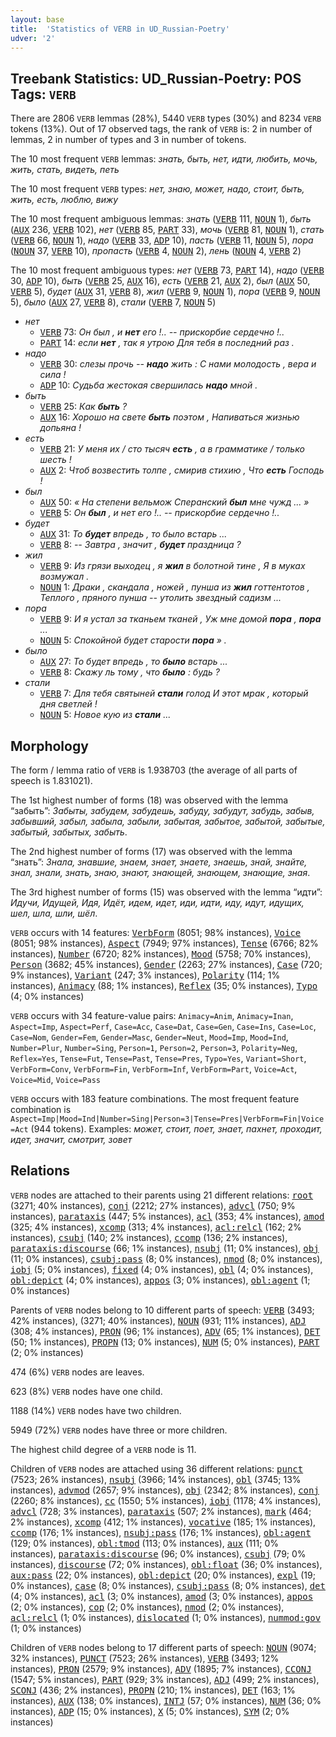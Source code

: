```yaml
---
layout: base
title:  'Statistics of VERB in UD_Russian-Poetry'
udver: '2'
---
```


## Treebank Statistics: UD_Russian-Poetry: POS Tags: `VERB`

There are 2806 `VERB` lemmas (28%), 5440 `VERB` types (30%) and 8234 `VERB` tokens (13%).
Out of 17 observed tags, the rank of `VERB` is: 2 in number of lemmas, 2 in number of types and 3 in number of tokens.

The 10 most frequent `VERB` lemmas: <em>знать, быть, нет, идти, любить, мочь, жить, стать, видеть, петь</em>

The 10 most frequent `VERB` types:  <em>нет, знаю, может, надо, стоит, быть, жить, есть, люблю, вижу</em>

The 10 most frequent ambiguous lemmas: <em>знать</em> (<tt><a href="ru_poetry-pos-VERB.html">VERB</a></tt> 111, <tt><a href="ru_poetry-pos-NOUN.html">NOUN</a></tt> 1), <em>быть</em> (<tt><a href="ru_poetry-pos-AUX.html">AUX</a></tt> 236, <tt><a href="ru_poetry-pos-VERB.html">VERB</a></tt> 102), <em>нет</em> (<tt><a href="ru_poetry-pos-VERB.html">VERB</a></tt> 85, <tt><a href="ru_poetry-pos-PART.html">PART</a></tt> 33), <em>мочь</em> (<tt><a href="ru_poetry-pos-VERB.html">VERB</a></tt> 81, <tt><a href="ru_poetry-pos-NOUN.html">NOUN</a></tt> 1), <em>стать</em> (<tt><a href="ru_poetry-pos-VERB.html">VERB</a></tt> 66, <tt><a href="ru_poetry-pos-NOUN.html">NOUN</a></tt> 1), <em>надо</em> (<tt><a href="ru_poetry-pos-VERB.html">VERB</a></tt> 33, <tt><a href="ru_poetry-pos-ADP.html">ADP</a></tt> 10), <em>пасть</em> (<tt><a href="ru_poetry-pos-VERB.html">VERB</a></tt> 11, <tt><a href="ru_poetry-pos-NOUN.html">NOUN</a></tt> 5), <em>пора</em> (<tt><a href="ru_poetry-pos-NOUN.html">NOUN</a></tt> 37, <tt><a href="ru_poetry-pos-VERB.html">VERB</a></tt> 10), <em>пропасть</em> (<tt><a href="ru_poetry-pos-VERB.html">VERB</a></tt> 4, <tt><a href="ru_poetry-pos-NOUN.html">NOUN</a></tt> 2), <em>лень</em> (<tt><a href="ru_poetry-pos-NOUN.html">NOUN</a></tt> 4, <tt><a href="ru_poetry-pos-VERB.html">VERB</a></tt> 2)

The 10 most frequent ambiguous types:  <em>нет</em> (<tt><a href="ru_poetry-pos-VERB.html">VERB</a></tt> 73, <tt><a href="ru_poetry-pos-PART.html">PART</a></tt> 14), <em>надо</em> (<tt><a href="ru_poetry-pos-VERB.html">VERB</a></tt> 30, <tt><a href="ru_poetry-pos-ADP.html">ADP</a></tt> 10), <em>быть</em> (<tt><a href="ru_poetry-pos-VERB.html">VERB</a></tt> 25, <tt><a href="ru_poetry-pos-AUX.html">AUX</a></tt> 16), <em>есть</em> (<tt><a href="ru_poetry-pos-VERB.html">VERB</a></tt> 21, <tt><a href="ru_poetry-pos-AUX.html">AUX</a></tt> 2), <em>был</em> (<tt><a href="ru_poetry-pos-AUX.html">AUX</a></tt> 50, <tt><a href="ru_poetry-pos-VERB.html">VERB</a></tt> 5), <em>будет</em> (<tt><a href="ru_poetry-pos-AUX.html">AUX</a></tt> 31, <tt><a href="ru_poetry-pos-VERB.html">VERB</a></tt> 8), <em>жил</em> (<tt><a href="ru_poetry-pos-VERB.html">VERB</a></tt> 9, <tt><a href="ru_poetry-pos-NOUN.html">NOUN</a></tt> 1), <em>пора</em> (<tt><a href="ru_poetry-pos-VERB.html">VERB</a></tt> 9, <tt><a href="ru_poetry-pos-NOUN.html">NOUN</a></tt> 5), <em>было</em> (<tt><a href="ru_poetry-pos-AUX.html">AUX</a></tt> 27, <tt><a href="ru_poetry-pos-VERB.html">VERB</a></tt> 8), <em>стали</em> (<tt><a href="ru_poetry-pos-VERB.html">VERB</a></tt> 7, <tt><a href="ru_poetry-pos-NOUN.html">NOUN</a></tt> 5)


* <em>нет</em>
  * <tt><a href="ru_poetry-pos-VERB.html">VERB</a></tt> 73: <em>Он был , и <b>нет</b> его !.. -- прискорбие сердечно !..</em>
  * <tt><a href="ru_poetry-pos-PART.html">PART</a></tt> 14: <em>если <b>нет</b> , так я утрою Для тебя в последний раз .</em>
* <em>надо</em>
  * <tt><a href="ru_poetry-pos-VERB.html">VERB</a></tt> 30: <em>слезы прочь -- <b>надо</b> жить : С нами молодость , вера и сила !</em>
  * <tt><a href="ru_poetry-pos-ADP.html">ADP</a></tt> 10: <em>Судьба жестокая свершилась <b>надо</b> мной .</em>
* <em>быть</em>
  * <tt><a href="ru_poetry-pos-VERB.html">VERB</a></tt> 25: <em>Как <b>быть</b> ?</em>
  * <tt><a href="ru_poetry-pos-AUX.html">AUX</a></tt> 16: <em>Хорошо на свете <b>быть</b> поэтом , Напиваться жизнью допьяна !</em>
* <em>есть</em>
  * <tt><a href="ru_poetry-pos-VERB.html">VERB</a></tt> 21: <em>У меня их / сто тысяч <b>есть</b> , а в грамматике / только шесть !</em>
  * <tt><a href="ru_poetry-pos-AUX.html">AUX</a></tt> 2: <em>Чтоб возвестить толпе , смирив стихию , Что <b>есть</b> Господь !</em>
* <em>был</em>
  * <tt><a href="ru_poetry-pos-AUX.html">AUX</a></tt> 50: <em>« На степени вельмож Сперанский <b>был</b> мне чужд ... »</em>
  * <tt><a href="ru_poetry-pos-VERB.html">VERB</a></tt> 5: <em>Он <b>был</b> , и нет его !.. -- прискорбие сердечно !..</em>
* <em>будет</em>
  * <tt><a href="ru_poetry-pos-AUX.html">AUX</a></tt> 31: <em>То <b>будет</b> впредь , то было встарь ...</em>
  * <tt><a href="ru_poetry-pos-VERB.html">VERB</a></tt> 8: <em>-- Завтра , значит , <b>будет</b> праздница ?</em>
* <em>жил</em>
  * <tt><a href="ru_poetry-pos-VERB.html">VERB</a></tt> 9: <em>Из грязи выходец , я <b>жил</b> в болотной тине , Я в муках возмужал .</em>
  * <tt><a href="ru_poetry-pos-NOUN.html">NOUN</a></tt> 1: <em>Драки , скандала , ножей , пунша из <b>жил</b> готтентотов , Теплого , пряного пунша -- утолить звездный садизм ...</em>
* <em>пора</em>
  * <tt><a href="ru_poetry-pos-VERB.html">VERB</a></tt> 9: <em>И я устал за тканьем тканей , Уж мне домой <b>пора</b> , <b>пора</b> ...</em>
  * <tt><a href="ru_poetry-pos-NOUN.html">NOUN</a></tt> 5: <em>Спокойной будет старости <b>пора</b> » .</em>
* <em>было</em>
  * <tt><a href="ru_poetry-pos-AUX.html">AUX</a></tt> 27: <em>То будет впредь , то <b>было</b> встарь ...</em>
  * <tt><a href="ru_poetry-pos-VERB.html">VERB</a></tt> 8: <em>Скажу ль тому , что <b>было</b> : будь ?</em>
* <em>стали</em>
  * <tt><a href="ru_poetry-pos-VERB.html">VERB</a></tt> 7: <em>Для тебя святыней <b>стали</b> голод И этот мрак , который дня светлей !</em>
  * <tt><a href="ru_poetry-pos-NOUN.html">NOUN</a></tt> 5: <em>Новое кую из <b>стали</b> ...</em>

## Morphology

The form / lemma ratio of `VERB` is 1.938703 (the average of all parts of speech is 1.831021).

The 1st highest number of forms (18) was observed with the lemma “забыть”: <em>Забыты, забудем, забудешь, забуду, забудут, забудь, забыв, забывший, забыл, забыла, забыли, забытая, забытое, забытой, забытые, забытый, забытых, забыть</em>.

The 2nd highest number of forms (17) was observed with the lemma “знать”: <em>Знала, знавшие, знаем, знает, знаете, знаешь, знай, знайте, знал, знали, знать, знаю, знают, знающей, знающем, знающие, зная</em>.

The 3rd highest number of forms (15) was observed with the lemma “идти”: <em>Идучи, Идущей, Идя, Идёт, идем, идет, иди, идти, иду, идут, идущих, шел, шла, шли, шёл</em>.

`VERB` occurs with 14 features: <tt><a href="ru_poetry-feat-VerbForm.html">VerbForm</a></tt> (8051; 98% instances), <tt><a href="ru_poetry-feat-Voice.html">Voice</a></tt> (8051; 98% instances), <tt><a href="ru_poetry-feat-Aspect.html">Aspect</a></tt> (7949; 97% instances), <tt><a href="ru_poetry-feat-Tense.html">Tense</a></tt> (6766; 82% instances), <tt><a href="ru_poetry-feat-Number.html">Number</a></tt> (6720; 82% instances), <tt><a href="ru_poetry-feat-Mood.html">Mood</a></tt> (5758; 70% instances), <tt><a href="ru_poetry-feat-Person.html">Person</a></tt> (3682; 45% instances), <tt><a href="ru_poetry-feat-Gender.html">Gender</a></tt> (2263; 27% instances), <tt><a href="ru_poetry-feat-Case.html">Case</a></tt> (720; 9% instances), <tt><a href="ru_poetry-feat-Variant.html">Variant</a></tt> (247; 3% instances), <tt><a href="ru_poetry-feat-Polarity.html">Polarity</a></tt> (114; 1% instances), <tt><a href="ru_poetry-feat-Animacy.html">Animacy</a></tt> (88; 1% instances), <tt><a href="ru_poetry-feat-Reflex.html">Reflex</a></tt> (35; 0% instances), <tt><a href="ru_poetry-feat-Typo.html">Typo</a></tt> (4; 0% instances)

`VERB` occurs with 34 feature-value pairs: `Animacy=Anim`, `Animacy=Inan`, `Aspect=Imp`, `Aspect=Perf`, `Case=Acc`, `Case=Dat`, `Case=Gen`, `Case=Ins`, `Case=Loc`, `Case=Nom`, `Gender=Fem`, `Gender=Masc`, `Gender=Neut`, `Mood=Imp`, `Mood=Ind`, `Number=Plur`, `Number=Sing`, `Person=1`, `Person=2`, `Person=3`, `Polarity=Neg`, `Reflex=Yes`, `Tense=Fut`, `Tense=Past`, `Tense=Pres`, `Typo=Yes`, `Variant=Short`, `VerbForm=Conv`, `VerbForm=Fin`, `VerbForm=Inf`, `VerbForm=Part`, `Voice=Act`, `Voice=Mid`, `Voice=Pass`

`VERB` occurs with 183 feature combinations.
The most frequent feature combination is `Aspect=Imp|Mood=Ind|Number=Sing|Person=3|Tense=Pres|VerbForm=Fin|Voice=Act` (944 tokens).
Examples: <em>может, стоит, поет, знает, пахнет, проходит, идет, значит, смотрит, зовет</em>


## Relations

`VERB` nodes are attached to their parents using 21 different relations: <tt><a href="ru_poetry-dep-root.html">root</a></tt> (3271; 40% instances), <tt><a href="ru_poetry-dep-conj.html">conj</a></tt> (2212; 27% instances), <tt><a href="ru_poetry-dep-advcl.html">advcl</a></tt> (750; 9% instances), <tt><a href="ru_poetry-dep-parataxis.html">parataxis</a></tt> (447; 5% instances), <tt><a href="ru_poetry-dep-acl.html">acl</a></tt> (353; 4% instances), <tt><a href="ru_poetry-dep-amod.html">amod</a></tt> (325; 4% instances), <tt><a href="ru_poetry-dep-xcomp.html">xcomp</a></tt> (313; 4% instances), <tt><a href="ru_poetry-dep-acl-relcl.html">acl:relcl</a></tt> (162; 2% instances), <tt><a href="ru_poetry-dep-csubj.html">csubj</a></tt> (140; 2% instances), <tt><a href="ru_poetry-dep-ccomp.html">ccomp</a></tt> (136; 2% instances), <tt><a href="ru_poetry-dep-parataxis-discourse.html">parataxis:discourse</a></tt> (66; 1% instances), <tt><a href="ru_poetry-dep-nsubj.html">nsubj</a></tt> (11; 0% instances), <tt><a href="ru_poetry-dep-obj.html">obj</a></tt> (11; 0% instances), <tt><a href="ru_poetry-dep-csubj-pass.html">csubj:pass</a></tt> (8; 0% instances), <tt><a href="ru_poetry-dep-nmod.html">nmod</a></tt> (8; 0% instances), <tt><a href="ru_poetry-dep-iobj.html">iobj</a></tt> (5; 0% instances), <tt><a href="ru_poetry-dep-fixed.html">fixed</a></tt> (4; 0% instances), <tt><a href="ru_poetry-dep-obl.html">obl</a></tt> (4; 0% instances), <tt><a href="ru_poetry-dep-obl-depict.html">obl:depict</a></tt> (4; 0% instances), <tt><a href="ru_poetry-dep-appos.html">appos</a></tt> (3; 0% instances), <tt><a href="ru_poetry-dep-obl-agent.html">obl:agent</a></tt> (1; 0% instances)

Parents of `VERB` nodes belong to 10 different parts of speech: <tt><a href="ru_poetry-pos-VERB.html">VERB</a></tt> (3493; 42% instances),  (3271; 40% instances), <tt><a href="ru_poetry-pos-NOUN.html">NOUN</a></tt> (931; 11% instances), <tt><a href="ru_poetry-pos-ADJ.html">ADJ</a></tt> (308; 4% instances), <tt><a href="ru_poetry-pos-PRON.html">PRON</a></tt> (96; 1% instances), <tt><a href="ru_poetry-pos-ADV.html">ADV</a></tt> (65; 1% instances), <tt><a href="ru_poetry-pos-DET.html">DET</a></tt> (50; 1% instances), <tt><a href="ru_poetry-pos-PROPN.html">PROPN</a></tt> (13; 0% instances), <tt><a href="ru_poetry-pos-NUM.html">NUM</a></tt> (5; 0% instances), <tt><a href="ru_poetry-pos-PART.html">PART</a></tt> (2; 0% instances)

474 (6%) `VERB` nodes are leaves.

623 (8%) `VERB` nodes have one child.

1188 (14%) `VERB` nodes have two children.

5949 (72%) `VERB` nodes have three or more children.

The highest child degree of a `VERB` node is 11.

Children of `VERB` nodes are attached using 36 different relations: <tt><a href="ru_poetry-dep-punct.html">punct</a></tt> (7523; 26% instances), <tt><a href="ru_poetry-dep-nsubj.html">nsubj</a></tt> (3966; 14% instances), <tt><a href="ru_poetry-dep-obl.html">obl</a></tt> (3745; 13% instances), <tt><a href="ru_poetry-dep-advmod.html">advmod</a></tt> (2657; 9% instances), <tt><a href="ru_poetry-dep-obj.html">obj</a></tt> (2342; 8% instances), <tt><a href="ru_poetry-dep-conj.html">conj</a></tt> (2260; 8% instances), <tt><a href="ru_poetry-dep-cc.html">cc</a></tt> (1550; 5% instances), <tt><a href="ru_poetry-dep-iobj.html">iobj</a></tt> (1178; 4% instances), <tt><a href="ru_poetry-dep-advcl.html">advcl</a></tt> (728; 3% instances), <tt><a href="ru_poetry-dep-parataxis.html">parataxis</a></tt> (507; 2% instances), <tt><a href="ru_poetry-dep-mark.html">mark</a></tt> (464; 2% instances), <tt><a href="ru_poetry-dep-xcomp.html">xcomp</a></tt> (412; 1% instances), <tt><a href="ru_poetry-dep-vocative.html">vocative</a></tt> (185; 1% instances), <tt><a href="ru_poetry-dep-ccomp.html">ccomp</a></tt> (176; 1% instances), <tt><a href="ru_poetry-dep-nsubj-pass.html">nsubj:pass</a></tt> (176; 1% instances), <tt><a href="ru_poetry-dep-obl-agent.html">obl:agent</a></tt> (129; 0% instances), <tt><a href="ru_poetry-dep-obl-tmod.html">obl:tmod</a></tt> (113; 0% instances), <tt><a href="ru_poetry-dep-aux.html">aux</a></tt> (111; 0% instances), <tt><a href="ru_poetry-dep-parataxis-discourse.html">parataxis:discourse</a></tt> (96; 0% instances), <tt><a href="ru_poetry-dep-csubj.html">csubj</a></tt> (79; 0% instances), <tt><a href="ru_poetry-dep-discourse.html">discourse</a></tt> (72; 0% instances), <tt><a href="ru_poetry-dep-obl-float.html">obl:float</a></tt> (36; 0% instances), <tt><a href="ru_poetry-dep-aux-pass.html">aux:pass</a></tt> (22; 0% instances), <tt><a href="ru_poetry-dep-obl-depict.html">obl:depict</a></tt> (20; 0% instances), <tt><a href="ru_poetry-dep-expl.html">expl</a></tt> (19; 0% instances), <tt><a href="ru_poetry-dep-case.html">case</a></tt> (8; 0% instances), <tt><a href="ru_poetry-dep-csubj-pass.html">csubj:pass</a></tt> (8; 0% instances), <tt><a href="ru_poetry-dep-det.html">det</a></tt> (4; 0% instances), <tt><a href="ru_poetry-dep-acl.html">acl</a></tt> (3; 0% instances), <tt><a href="ru_poetry-dep-amod.html">amod</a></tt> (3; 0% instances), <tt><a href="ru_poetry-dep-appos.html">appos</a></tt> (2; 0% instances), <tt><a href="ru_poetry-dep-cop.html">cop</a></tt> (2; 0% instances), <tt><a href="ru_poetry-dep-nmod.html">nmod</a></tt> (2; 0% instances), <tt><a href="ru_poetry-dep-acl-relcl.html">acl:relcl</a></tt> (1; 0% instances), <tt><a href="ru_poetry-dep-dislocated.html">dislocated</a></tt> (1; 0% instances), <tt><a href="ru_poetry-dep-nummod-gov.html">nummod:gov</a></tt> (1; 0% instances)

Children of `VERB` nodes belong to 17 different parts of speech: <tt><a href="ru_poetry-pos-NOUN.html">NOUN</a></tt> (9074; 32% instances), <tt><a href="ru_poetry-pos-PUNCT.html">PUNCT</a></tt> (7523; 26% instances), <tt><a href="ru_poetry-pos-VERB.html">VERB</a></tt> (3493; 12% instances), <tt><a href="ru_poetry-pos-PRON.html">PRON</a></tt> (2579; 9% instances), <tt><a href="ru_poetry-pos-ADV.html">ADV</a></tt> (1895; 7% instances), <tt><a href="ru_poetry-pos-CCONJ.html">CCONJ</a></tt> (1547; 5% instances), <tt><a href="ru_poetry-pos-PART.html">PART</a></tt> (929; 3% instances), <tt><a href="ru_poetry-pos-ADJ.html">ADJ</a></tt> (499; 2% instances), <tt><a href="ru_poetry-pos-SCONJ.html">SCONJ</a></tt> (436; 2% instances), <tt><a href="ru_poetry-pos-PROPN.html">PROPN</a></tt> (210; 1% instances), <tt><a href="ru_poetry-pos-DET.html">DET</a></tt> (163; 1% instances), <tt><a href="ru_poetry-pos-AUX.html">AUX</a></tt> (138; 0% instances), <tt><a href="ru_poetry-pos-INTJ.html">INTJ</a></tt> (57; 0% instances), <tt><a href="ru_poetry-pos-NUM.html">NUM</a></tt> (36; 0% instances), <tt><a href="ru_poetry-pos-ADP.html">ADP</a></tt> (15; 0% instances), <tt><a href="ru_poetry-pos-X.html">X</a></tt> (5; 0% instances), <tt><a href="ru_poetry-pos-SYM.html">SYM</a></tt> (2; 0% instances)

